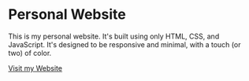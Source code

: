 # Personal Website

This is my personal website.
It's built using only HTML, CSS, and JavaScript.
It's designed to be responsive and minimal, with a touch (or two) of color.

[Visit my Website](https://ettorecandeloro.me/)
